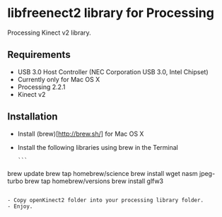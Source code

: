 # libfreenect2 library for Processing

Processing Kinect v2 library.

## Requirements

- USB 3.0 Host Controller (NEC Corporation USB 3.0, Intel Chipset)
- Currently only for Mac OS X
- Processing 2.2.1
- Kinect v2
 
## Installation

- Install (brew)[http://brew.sh/] for Mac OS X
- Install the following libraries using brew in the Terminal

      ```      
 brew update 
 brew tap homebrew/science
 brew install wget nasm jpeg-turbo
 brew tap homebrew/versions
 brew install glfw3
 ```
 
- Copy openKinect2 folder into your processing library folder.
- Enjoy.

